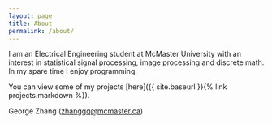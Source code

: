 ```yaml
---
layout: page
title: About
permalink: /about/
---
```


<!--
This is the base Jekyll theme. You can find out more info about customizing your Jekyll theme, as well as basic Jekyll usage documentation at [jekyllrb.com](https://jekyllrb.com/)

You can find the source code for the Jekyll new theme at:
{% include icon-github.html username="jekyll" %} /
[minima](https://github.com/jekyll/minima)

You can find the source code for Jekyll at
{% include icon-github.html username="jekyll" %} /
[jekyll](https://github.com/jekyll/jekyll)
--> 

I am an Electrical Engineering student at McMaster University with an interest in statistical signal processing, image processing and discrete math. In my spare time I enjoy programming.

You can view some of my projects [here]({{ site.baseurl }}{% link projects.markdown %}).

George Zhang (zhanggq@mcmaster.ca)